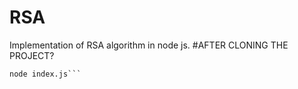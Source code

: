 # RSA
Implementation of RSA algorithm in node js.
#AFTER CLONING THE PROJECT?
```cd server
node index.js```
